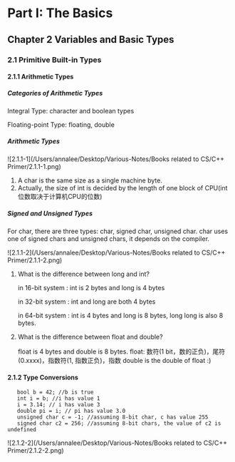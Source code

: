 # Part I: The Basics

## Chapter 2 Variables and Basic Types

### 2.1 Primitive Built-in Types

#### 2.1.1 Arithmetic Types

##### Categories of Arithmetic Types

Integral Type: character and boolean types

Floating-point Type: floating, double

##### Arithmetic Types

![2.1.1-1](/Users/annalee/Desktop/Various-Notes/Books related to CS/C++ Primer/2.1.1-1.png)

1. A char is the same size as a single machine byte.
2. Actually, the size of int is decided by the length of one block of CPU(int位数取决于计算机CPU的位数)

##### Signed and Unsigned Types

For char, there are three types: char, signed char, unsigned char. char uses one of signed chars and unsigned chars, it depends on the compiler.

![2.1.1-2](/Users/annalee/Desktop/Various-Notes/Books related to CS/C++ Primer/2.1.1-2.png)

1. What is the difference between long and int?

   in 16-bit system : int is 2 bytes and long is 4 bytes

   in 32-bit system : int and long are both 4 bytes

   in 64-bit system : int is 4 bytes and long is 8 bytes, long long is also 8 bytes.

2. What is the difference between float and double? 

   float is 4 bytes and double is 8 bytes.
   float: 数符(1 bit，数的正负)，尾符(0.xxxx)，指数符(1, 指数正负)，指数
   double is the double of float :)

#### 2.1.2 Type Conversions

```
   bool b = 42; //b is true 
   int i = b; //i has value 1
   i = 3.14; // i has value 3
   double pi = i; // pi has value 3.0
   unsigned char c = -1; //assuming 8-bit char, c has value 255
   signed char c2 = 256; //assuming 8-bit chars, the value of c2 is undefined
```
![2.1.2-2](/Users/annalee/Desktop/Various-Notes/Books related to CS/C++ Primer/2.1.2-2.png)
